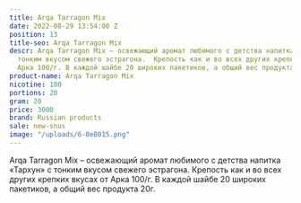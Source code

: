 ```yaml
---
title: Arqa Tarragon Mix
date: 2022-08-29 13:54:00 Z
position: 13
title-seo: Arqa Tarragon Mix
descr: Arqa Tarragon Mix – освежающий аромат любимого с детства напитка «Тархун» с
  тонким вкусом свежего эстрагона.  Крепость как и во всех других крепких вкусах от
  Арка 100/г. В каждой шайбе 20 широких пакетиков, а общий вес продукта 20г.
product-name: Arqa Tarragon Mix
nicotine: 100
portions: 20
gram: 20
price: 3000
brand: Russian products
sale: new-snus
image: "/uploads/6-0e8015.png"
---
```


Arqa Tarragon Mix – освежающий аромат любимого с детства напитка «Тархун» с тонким вкусом свежего эстрагона.  Крепость как и во всех других крепких вкусах от Арка 100/г. В каждой шайбе 20 широких пакетиков, а общий вес продукта 20г.
